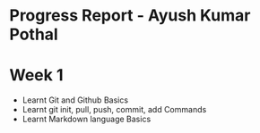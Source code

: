 # Progress Report - Ayush Kumar Pothal

# Week 1

- Learnt Git and Github Basics
- Learnt git init, pull, push, commit, add Commands
- Learnt Markdown language Basics
